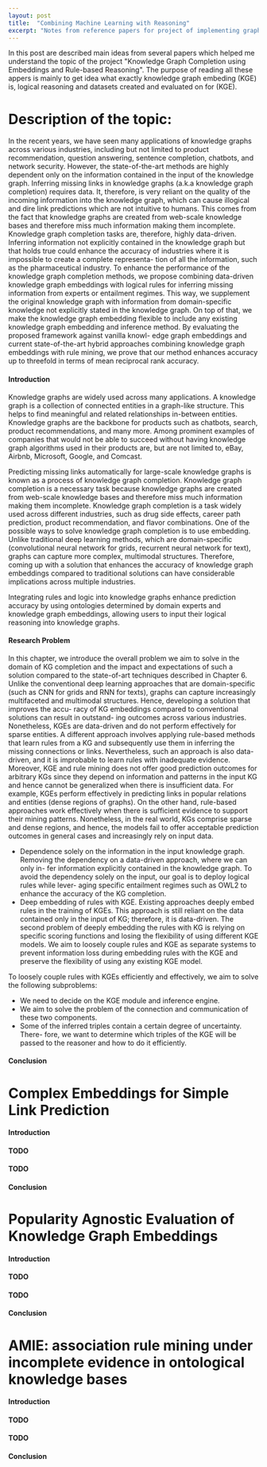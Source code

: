 ```yaml
---
layout: post
title:  "Combining Machine Learning with Reasoning"
excerpt: "Notes from reference papers for project of implementing graph knowledge embeding systems which combine machine learning with reasoning as part of thesis project for DIMA group of TU Berlin"
---
```


In this post are described main ideas from several papers which helped me understand the topic of the project "Knowledge Graph Completion using Embeddings and Rule-based Reasoning". The purpose of reading all these appers is mainly to get idea what exactly knowledge graph embeding (KGE) is, logical reasoning and datasets created and evaluated on for (KGE).

# Description of the topic: 
In the recent years, we have seen many applications of knowledge graphs across various industries, including but not limited to product recommendation, question answering, sentence completion, chatbots, and network security. However, the state-of-the-art methods are highly dependent only on the information contained in the input of the knowledge graph. Inferring missing links in knowledge graphs (a.k.a knowledge graph completion) requires data. It, therefore, is very reliant on the quality of the incoming information into the knowledge graph, which can cause illogical and dire link predictions which are not intuitive to humans. This comes from the fact that knowledge graphs are created from web-scale knowledge bases and therefore miss much information making them incomplete. Knowledge graph completion tasks are, therefore, highly data-driven. Inferring information not explicitly contained in the knowledge graph but that holds true could enhance the accuracy of industries where it is impossible to create a complete representa- tion of all the information, such as the pharmaceutical industry. To enhance the performance of the knowledge graph completion methods, we propose combining data-driven knowledge graph embeddings with logical rules for inferring missing information from experts or entailment regimes. This way, we supplement the original knowledge graph with information from domain-specific knowledge not explicitly stated in the knowledge graph. On top of that, we make the knowledge graph embedding flexible to include any existing knowledge graph embedding and inference method. By evaluating the proposed framework against vanilla knowl- edge graph embeddings and current state-of-the-art hybrid approaches combining knowledge graph embeddings with rule mining, we prove that our method enhances accuracy up to threefold in terms of mean reciprocal rank accuracy.

#### Introduction
Knowledge graphs are widely used across many applications. A knowledge graph is a collection of connected entities in a graph-like structure. This helps to find meaningful and related relationships in-between entities. Knowledge graphs are the backbone for products such as chatbots, search, product recommendations, and many more. Among prominent examples of companies that would not be able to succeed without having knowledge graph algorithms used in their products are, but are not limited to, eBay, Airbnb, Microsoft, Google, and Comcast.

Predicting missing links automatically for large-scale knowledge graphs is known as a process of knowledge graph completion. Knowledge graph completion is a necessary task because knowledge graphs are created from web-scale knowledge bases and therefore miss much information making them incomplete. Knowledge graph completion is a task widely used across different industries, such as drug side effects, career path prediction, product recommendation, and flavor combinations. One of the possible ways to solve knowledge graph completion is to use embedding. Unlike traditional deep learning methods, which are domain-specific (convolutional neural network for grids, recurrent neural network for text), graphs can capture more complex, multimodal structures. Therefore, coming up with a solution that enhances the accuracy of knowledge graph embeddings compared to traditional solutions can have considerable implications across multiple industries.

Integrating rules and logic into knowledge graphs enhance prediction accuracy by using ontologies determined by domain experts and knowledge graph embeddings, allowing users to input their logical reasoning into knowledge graphs.

#### Research Problem
In this chapter, we introduce the overall problem we aim to solve in the domain of KG completion and the impact and expectations of such a solution compared to the state-of-art techniques described in Chapter 6.
Unlike the conventional deep learning approaches that are domain-specific (such as CNN for grids and RNN for texts), graphs can capture increasingly multifaceted and multimodal structures. Hence, developing a solution that improves the accu- racy of KG embeddings compared to conventional solutions can result in outstand- ing outcomes across various industries. Nonetheless, KGEs are data-driven and do not perform effectively for sparse entities.
A different approach involves applying rule-based methods that learn rules from a KG and subsequently use them in inferring the missing connections or links. Nevertheless, such an approach is also data-driven, and it is improbable to learn rules with inadequate evidence. Moreover, KGE and rule mining does not offer good prediction outcomes for arbitrary KGs since they depend on information and patterns in the input KG and hence cannot be generalized when there is insufficient data. For example, KGEs perform effectively in predicting links in popular relations and entities (dense regions of graphs). On the other hand, rule-based approaches work effectively when there is sufficient evidence to support their mining patterns. Nonetheless, in the real world, KGs comprise sparse and dense regions, and hence, the models fail to offer acceptable prediction outcomes in general cases and increasingly rely on input data.

- Dependence solely on the information in the input knowledge graph. Removing the dependency on a data-driven approach, where we can only in- fer information explicitly contained in the knowledge graph. To avoid the dependency solely on the input, our goal is to deploy logical rules while lever- aging specific entailment regimes such as OWL2 to enhance the accuracy of the KG completion.
- Deep embedding of rules with KGE. Existing approaches deeply embed rules in the training of KGEs. This approach is still reliant on the data contained only in the input of KG; therefore, it is data-driven. The second problem of deeply embedding the rules with KG is relying on specific scoring functions and losing the flexibility of using different KGE models. We aim to loosely couple rules and KGE as separate systems to prevent information loss during embedding rules with the KGE and preserve the flexibility of using any existing KGE model.

To loosely couple rules with KGEs efficiently and effectively, we aim to solve the following subproblems:
- We need to decide on the KGE module and inference engine.
- We aim to solve the problem of the connection and communication of these
two components.
- Some of the inferred triples contain a certain degree of uncertainty. There- fore, we want to determine which triples of the KGE will be passed to the reasoner and how to do it efficiently.

#### Conclusion

# Complex Embeddings for Simple Link Prediction

#### Introduction

#### TODO

#### TODO

#### Conclusion

# Popularity Agnostic Evaluation of Knowledge Graph Embeddings

#### Introduction

#### TODO

#### TODO

#### Conclusion

# AMIE: association rule mining under incomplete evidence in ontological knowledge bases

#### Introduction

#### TODO

#### TODO

#### Conclusion
